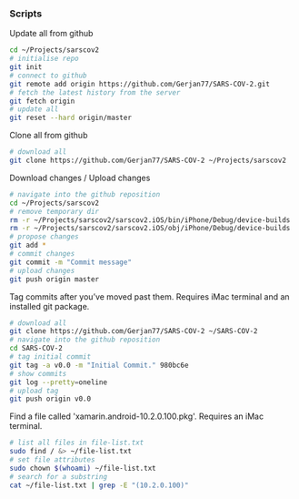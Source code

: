### Scripts

Update all from github

```zsh
cd ~/Projects/sarscov2
# initialise repo
git init
# connect to github
git remote add origin https://github.com/Gerjan77/SARS-COV-2.git
# fetch the latest history from the server
git fetch origin
# update all
git reset --hard origin/master
```

Clone all from github

```zsh
# download all
git clone https://github.com/Gerjan77/SARS-COV-2 ~/Projects/sarscov2
```

Download changes / Upload changes
```zsh
# navigate into the github reposition
cd ~/Projects/sarscov2
# remove temporary dir
rm -r ~/Projects/sarscov2/sarscov2.iOS/bin/iPhone/Debug/device-builds
rm -r ~/Projects/sarscov2/sarscov2.iOS/obj/iPhone/Debug/device-builds
# propose changes
git add *
# commit changes
git commit -m "Commit message"
# upload changes
git push origin master
```

Tag commits after you’ve moved past them. Requires iMac terminal and an installed git package.

```zsh
# download all
git clone https://github.com/Gerjan77/SARS-COV-2 ~/SARS-COV-2
# navigate into the github reposition
cd SARS-COV-2
# tag initial commit
git tag -a v0.0 -m "Initial Commit." 980bc6e
# show commits
git log --pretty=oneline
# upload tag
git push origin v0.0
```

Find a file called 'xamarin.android-10.2.0.100.pkg'. Requires an iMac terminal.

```zsh
# list all files in file-list.txt
sudo find / &> ~/file-list.txt
# set file attributes
sudo chown $(whoami) ~/file-list.txt
# search for a substring
cat ~/file-list.txt | grep -E "(10.2.0.100)"
```
